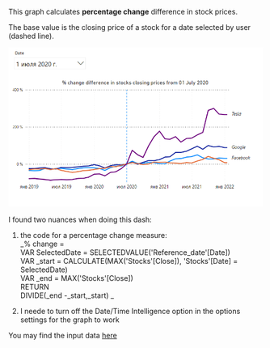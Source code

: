 This graph calculates **percentage change** difference in stock prices.

The base value is the closing price of a stock for a date selected by user (dashed line).

![](images/pct_change.png)

I found two nuances when doing this dash:
1) the code for a percentage change measure:  
_% change =   
VAR SelectedDate = SELECTEDVALUE('Reference_date'[Date])  
VAR _start = CALCULATE(MAX('Stocks'[Close]), 'Stocks'[Date] = SelectedDate)  
VAR _end = MAX('Stocks'[Close])  
RETURN  
DIVIDE(_end -_start,_start) _

2) I neede to turn off the Date/Time Intelligence option in the options settings for the graph to work


You may find the input data [here](https://data.world/missdataviz/wow22w3-stocks-jan22/) 
